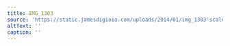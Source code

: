 ```yaml
---
title: IMG_1303
source: 'https://static.jamesdigioia.com/uploads/2014/01/img_1303-scaled.jpg'
altText: ''
caption: ''
---
```


